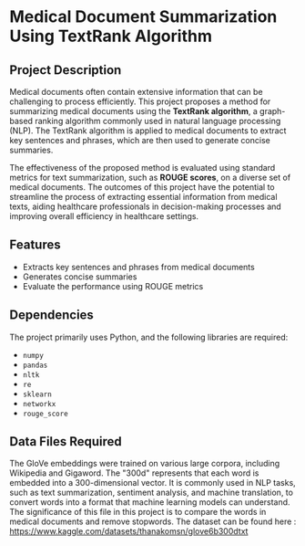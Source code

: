 # Medical Document Summarization Using TextRank Algorithm

## Project Description

Medical documents often contain extensive information that can be challenging to process efficiently. This project proposes a method for summarizing medical documents using the **TextRank algorithm**, a graph-based ranking algorithm commonly used in natural language processing (NLP). The TextRank algorithm is applied to medical documents to extract key sentences and phrases, which are then used to generate concise summaries.

The effectiveness of the proposed method is evaluated using standard metrics for text summarization, such as **ROUGE scores**, on a diverse set of medical documents. The outcomes of this project have the potential to streamline the process of extracting essential information from medical texts, aiding healthcare professionals in decision-making processes and improving overall efficiency in healthcare settings.

## Features

- Extracts key sentences and phrases from medical documents
- Generates concise summaries
- Evaluate the performance using ROUGE metrics

## Dependencies

The project primarily uses Python, and the following libraries are required:

- `numpy`
- `pandas`
- `nltk`
- `re`
- `sklearn`
- `networkx`
- `rouge_score`

## Data Files Required

The GloVe embeddings were trained on various large corpora, including Wikipedia and Gigaword. The "300d" represents that each word is embedded into a 300-dimensional vector. It is commonly used in NLP tasks, such as text summarization, sentiment analysis, and machine translation, to convert words into a format that machine learning models can understand. The significance of this file in this project is to compare the words in medical documents and remove stopwords. The dataset can be found here : https://www.kaggle.com/datasets/thanakomsn/glove6b300dtxt
